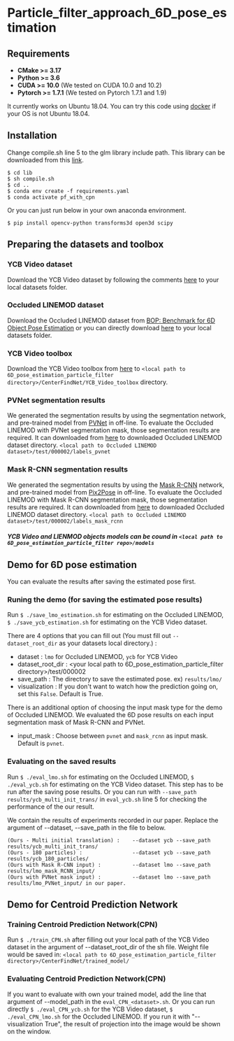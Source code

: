 # Particle_filter_approach_6D_pose_estimation

## Requirements
 * __CMake >= 3.17__
 * __Python >= 3.6__
 * __CUDA >= 10.0__     (We tested on CUDA 10.0 and 10.2)
 * __Pytorch >= 1.7.1__ (We tested on Pytorch 1.7.1 and 1.9)

It currently works on Ubuntu 18.04. You can try this code using [docker](https://www.docker.com/) if your OS is not Ubuntu 18.04.

## Installation

Change compile.sh line 5 to the glm library include path. This library can be downloaded from this [link](https://github.com/g-truc/glm).

    $ cd lib
    $ sh compile.sh
    $ cd ..
    $ conda env create -f requirements.yaml
    $ conda activate pf_with_cpn

Or you can just run below in your own anaconda environment.

    $ pip install opencv-python transforms3d open3d scipy

## Preparing the datasets and toolbox
### YCB Video dataset
Download the YCB Video dataset by following the comments [here](https://github.com/yuxng/PoseCNN/issues/81) to your local datasets folder.
### Occluded LINEMOD dataset
Download the Occluded LINEMOD dataset from [BOP: Benchmark for 6D Object Pose Estimation](https://bop.felk.cvut.cz/datasets/) or you can directly download [here](https://ptak.felk.cvut.cz/6DB/public/bop_datasets/lmo_test_all.zip) to your local datasets folder.
### YCB Video toolbox
Download the YCB Video toolbox from [here](https://github.com/yuxng/YCB_Video_toolbox) to `<local path to 6D_pose_estimation_particle_filter directory>/CenterFindNet/YCB_Video_toolbox` directory.
### PVNet segmentation results
We generated the segmentation results by using the segmentation network, and pre-trained model from [PVNet](https://github.com/zju3dv/pvnet) in off-line.
To evaluate the Occluded LINEMOD with PVNet segmentation mask, those segmentation results are required.
It can downloaded from [here](https://drive.google.com/file/d/1u5Mtd8vVIa0f6Fo6EbVglVWhJeo8onPw/view?usp=sharing) to downloaded Occluded LINEMOD dataset directory. `<local path to Occluded LINEMOD dataset>/test/000002/labels_pvnet`
### Mask R-CNN segmentation results
We generated the segmentation results by using the [Mask R-CNN](https://github.com/matterport/Mask_RCNN) network, and pre-trained model from [Pix2Pose](https://github.com/kirumang/Pix2Pose) in off-line.
To evaluate the Occluded LINEMOD with Mask R-CNN segmentation mask, those segmentation results are required.
It can downloaded from [here](https://drive.google.com/file/d/1eNNI85d3VU2GKBQfg4aqv0bbQGvkIXJU/view?usp=sharing) to downloaded Occluded LINEMOD dataset directory. `<local path to Occluded LINEMOD dataset>/test/000002/labels_mask_rcnn`
##### YCB Video and LIENMOD objects models can be cound in `<local path to 6D_pose_estimation_particle_filter repo>/models`

## Demo for 6D pose estimation
You can evaluate the results after saving the estimated pose first.
### Runing the demo (for saving the estimated pose results)
Run `$ ./save_lmo_estimation.sh` for estimating on the Occluded LINEMOD, `$ ./save_ycb_estimation.sh` for estimating on the YCB Video dataset.

There are 4 options that you can fill out (You must fill out `--dataset_root_dir` as your datasets local directory.) :
 * dataset : `lmo` for Occluded LINEMOD, `ycb` for YCB Video
 * dataset_root_dir : <your local path to 6D_pose_estimation_particle_filter directory>/test/000002
 * save_path : The directory to save the estimated pose. ex) `results/lmo/`
 * visualization : If you don't want to watch how the prediction going on, set this `False`. Default is True.

There is an additional option of choosing the input mask type for the demo of Occluded LINEMOD. We evaluated the 6D pose results on each input segmentation mask of Mask R-CNN and PVNet.
 * input_mask : Choose between `pvnet` and `mask_rcnn` as input mask. Default is `pvnet`.

### Evaluating on the saved results
Run `$ ./eval_lmo.sh` for estimating on the Occluded LINEMOD, `$ ./eval_ycb.sh` for estimating on the YCB Video dataset. This step has to be run after the saving pose results. Or you can run with `--save_path results/ycb_multi_init_trans/` in `eval_ycb.sh` line 5 for checking the performance of the our result.

We contain the results of experiments recorded in our paper. Replace the argument of --dataset, --save_path in the file to below.

    (Ours - Multi initial translation) :    --dataset ycb --save_path results/ycb_multi_init_trans/
    (Ours - 180 particles) :                --dataset ycb --save_path results/ycb_180_particles/
    (Ours with Mask R-CNN input) :          --dataset lmo --save_path results/lmo_mask_RCNN_input/
    (Ours with PVNet mask input) :          --dataset lmo --save_path results/lmo_PVNet_input/ in our paper.

## Demo for Centroid Prediction Network
### Training Centroid Prediction Network(CPN)
Run `$ ./train_CPN.sh` after filling out your local path of the YCB Video dataset in the argument of --dataset_root_dir of the sh file.
Weight file would be saved in: `<local path to 6D_pose_estimation_particle_filter directory>/CenterFindNet/trained_model/`

### Evaluating Centroid Prediction Network(CPN)
If you want to evaluate with own your trained model, add the line that argument of --model_path in the `eval_CPN_<dataset>.sh`.
Or you can run directly `$ ./eval_CPN_ycb.sh` for the YCB Video dataset, `$ ./eval_CPN_lmo.sh` for the Occluded LINEMOD.
If you run it with "--visualization True", the result of projection into the image would be shown on the window.
